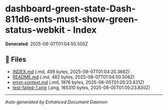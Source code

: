 # dashboard-green-state-Dash-811d6-ents-must-show-green-status-webkit - Index

**Generated**: 2025-08-07T01:04:50.505Z

## 📄 Files

- [INDEX.md](./INDEX.md) (.md, 499 bytes, 2025-08-07T01:04:20.368Z)
- [README.md](./README.md) (.md, 482 bytes, 2025-08-07T01:04:50.506Z)
- [error-context.md](./error-context.md) (.md, 1876 bytes, 2025-08-05T01:05:23.831Z)
- [test-failed-1.png](./test-failed-1.png) (.png, 165310 bytes, 2025-08-05T01:05:23.830Z)

---

*Auto-generated by Enhanced Document Daemon*
